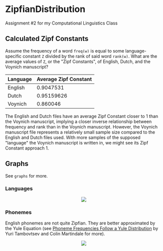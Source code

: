 ZipfianDistribution
===================

Assignment #2 for my Computational Linguistics Class

Calculated Zipf Constants
-------------------------

Assume the frequency of a word `freq(w)` is equal to some language-specific
constant `Z` divided by the rank of said word `rank(w)`. What are the average
values of `Z`, or the "Zipf Constants", of English, Dutch, and the Voynich
manuscript?

| Language | Average Zipf Constant |
|----------|-----------------------|
| English  | 0.9047531             |
| Dutch    | 0.95159626            |
| Voynich  | 0.860046              |

The English and Dutch files have an average Zipf Constant closer to 1 than the
Voynich manuscript, implying a closer inverse relationship between frequency and
rank than in the Voynich manuscript. However, the Voynich manuscript file
represents a relatively small sample size compared to the English and Dutch
files used. With more samples of the supposed "language" the Voynich manuscript
is written in, we might see its Zipf Constant approach 1.

Graphs
------

See `graphs` for more.

### Languages

<p align="center">
	<img src="https://raw.github.com/markandrus/ZipfianDistribution/master/graphs/All.png">
</p>

### Phonemes

English phonemes are not quite Zipfian. They are better approximated by the Yule
Equation (see [Phoneme Frequencies Follow a Yule Distribution](http://www.skase.sk/Volumes/JTL09/pdf_doc/1.pdf) by Yuri Tambovtsev and Colin Martindale for more).

<p align="center">
	<img src="https://raw.github.com/markandrus/ZipfianDistribution/master/graphs/EnglishPhonemes.png">
</p>
